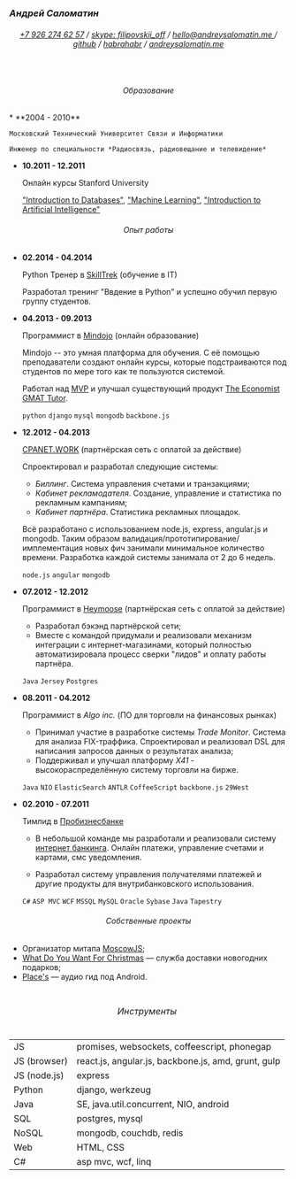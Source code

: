 ### *Андрей Саломатин*

<div style="text-align:center; padding-bottom: 15px;">
<h6>
  <a href="callto:+792627457">+7 926 274 62 57</a>
/ <a href="callto:filipovskii_off">skype: filipovskii_off</a>
/ <a href="mailto:hello@andreysalomatin.me?subject=CV">
    hello@andreysalomatin.me
  </a>
/ <a href="https://github.com/filipovskii">github</a>
/ <a href="http://habrahabr.ru/users/filipovskii_off/topics/">habrahabr</a>
/ <a href="http://andreysalomatin.me/">andreysalomatin.me</a>
</h6>
</div>

<h6 style="text-align:center">Образование</h6>
*   **2004 - 2010**

    Московский Технический Университет Связи и Информатики

    Инженер по специальности *Радиосвязь, радиовещание и телевидение*

*   **10.2011 - 12.2011**

    Онлайн курсы Stanford University

    ["Introduction to Databases"](http://www.db-class.org/),  ["Machine
    Learning"](http://www.ml-class.org/), ["Introduction to Artificial
    Intelligence"](http://www.ai-class.com/)

<h6 style="text-align:center">Опыт работы</h6>

*   **02.2014 - 04.2014**

    Python Тренер в [SkillTrek](http://skilltrek.ru/) (обучение в IT)

    Разработал тренинг "Ввдение в Python" и успешно обучил первую группу
    студентов.

*   **04.2013 - 09.2013**

    Программист в [Mindojo](http://mindojo.com) (онлайн образование)

    Mindojo -- это умная платформа для обучения. С её помощью
    преподаватели создают онлайн курсы, которые подстраиваются под
    студентов по мере того как те пользуются системой.

    Работал над [MVP](http://mindojo.com) и улучшал существующий продукт
    [The Economist GMAT Tutor](https://gmat.economist.com).


    `python` `django` `mysql` `mongodb` `backbone.js`

*   **12.2012 - 04.2013**

    [CPANET.WORK](http://www.cpanetwork.ru/) (партнёрская
    сеть с оплатой за действие)

    Спроектировал и разработал следующие системы:

    - *Биллинг*. Система управления счетами и транзакциями;
    - *Кабинет рекламодателя*. Создание, управление и статистика по
      рекламным кампаниям;
    - *Кабинет партнёра*. Статистика рекламных площадок.

    Всё разработано с использованием node.js, express, angular.js и
    mongodb. Таким образом валидация/прототипирование/имплементация новых
    фич занимали минимальное количество времени. Разработка каждой системы
    занимала от 2 до 6 недель.

    `node.js` `angular` `mongodb`

*   **07.2012 - 12.2012**

    Программист в [Heymoose](http://heymoose.com) (партнёрская сеть с
    оплатой за действие)

    -   Разработал бэкэнд партнёрской сети;
    -   Вместе с командой придумали и реализовали механизм интеграции с
        интернет-магазинами, который полностью автоматизировала процесс
        сверки "лидов" и оплату работы партнёра.


    `Java` `Jersey` `Postgres`

*   **08.2011 - 04.2012**

    Программист в *Algo inc.* (ПО для торговли на финансовых рынках)


    -   Принимал участие в разработке системы *Trade Monitor*. Система для
        анализа FIX-траффика. Спроектировал и реализовал DSL для написания
        запросов данных о результатах анализа;
    -   Поддерживал и улучшал платформу *X41* - высокораспределённую
        систему торговли на бирже.

    `Java` `NIO` `ElasticSearch` `ANTLR` `CoffeeScript` `backbone.js` `29West`

*   **02.2010 - 07.2011**

    Тимлид в [Пробизнесбанке](http://life-group.ru/)

    -   В небольшой команде мы разработали и реализовали систему [интернет
        банкинга](http://www.e-life.ru/). Онлайн платежи, управление
        счетами и картами, смс уведомления.

    -   Разработал систему управления получателями платежей и другие
        продукты для внутрибанковского использования.

    `C#` `ASP MVC` `WCF` `MSSQL` `MySQL` `Oracle` `Sybase` `Java` `Tapestry`


<h6 style="text-align:center">Собственные проекты</h6>

  * Организатор митапа <a href="www.moscowjs.ru">MoscowJS</a>;
  * <a href="www.whatdoyouwantforchristmas.net">What Do You Want For
    Christmas</a> &mdash; служба доставки новогодних подарков;
  * <a href="placesapp.net">Place's</a> &mdash; аудио гид под Android.


<table style="margin-top:20px">
  <thead>
    <tr>
      <td colspan=2 style="text-align:center">
        <h6>Инструменты</h6>
      </td>
    </tr>
  </thead>

  <tbody>
    <tr>
      <td>JS</td>
      <td>promises, websockets, coffeescript, phonegap</td>
    </tr>
    <tr>
      <td>JS (browser)</td>
      <td>react.js, angular.js, backbone.js, amd, grunt, gulp</td>
    </tr>
    <tr>
      <td>JS (node.js)</td>
      <td>express</td>
    </tr>
    <tr>
      <td>Python</td>
      <td>django, werkzeug</td>
    </tr>
    <tr>
      <td>Java</td>
      <td>SE, java.util.concurrent, NIO, android</td>
    </tr>
    <tr>
      <td>SQL</td>
      <td>postgres, mysql</td>
    </tr>
    <tr>
      <td>NoSQL</td>
      <td>mongodb, couchdb, redis</td>
    </tr>
    <tr>
      <td>Web</td>
      <td>HTML, CSS</td>
    </tr>
    <tr>
      <td>C#</td>
      <td>asp mvc, wcf, linq</td>
    </tr>
  </tbody>
</table>
